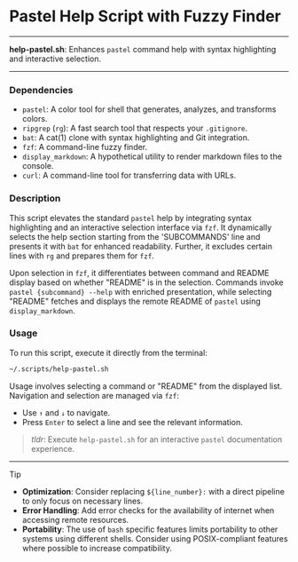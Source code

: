 # Pastel Help Script with Fuzzy Finder

---

**help-pastel.sh**: Enhances `pastel` command help with syntax highlighting and interactive selection.

---

### Dependencies

- `pastel`: A color tool for shell that generates, analyzes, and transforms colors.
- `ripgrep` (`rg`): A fast search tool that respects your `.gitignore`.
- `bat`: A cat(1) clone with syntax highlighting and Git integration.
- `fzf`: A command-line fuzzy finder.
- `display_markdown`: A hypothetical utility to render markdown files to the console.
- `curl`: A command-line tool for transferring data with URLs.

### Description

This script elevates the standard `pastel` help by integrating syntax highlighting and an interactive selection interface via `fzf`. It dynamically selects the help section starting from the 'SUBCOMMANDS' line and presents it with `bat` for enhanced readability. Further, it excludes certain lines with `rg` and prepares them for `fzf`.

Upon selection in `fzf`, it differentiates between command and README display based on whether "README" is in the selection. Commands invoke `pastel {subcommand} --help` with enriched presentation, while selecting "README" fetches and displays the remote README of `pastel` using `display_markdown`.

### Usage

To run this script, execute it directly from the terminal:

```sh
~/.scripts/help-pastel.sh
```

Usage involves selecting a command or "README" from the displayed list. Navigation and selection are managed via `fzf`:

- Use `↑` and `↓` to navigate.
- Press `Enter` to select a line and see the relevant information.
  
> _tldr_: Execute `help-pastel.sh` for an interactive `pastel` documentation experience.

---

> [!TIP]
> - **Optimization**: Consider replacing `${line_number}:` with a direct pipeline to only focus on necessary lines.
> - **Error Handling**: Add error checks for the availability of internet when accessing remote resources.
> - **Portability**: The use of `bash` specific features limits portability to other systems using different shells. Consider using POSIX-compliant features where possible to increase compatibility.